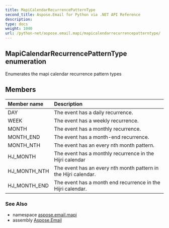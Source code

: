```yaml
---
title: MapiCalendarRecurrencePatternType
second_title: Aspose.Email for Python via .NET API Reference
description: 
type: docs
weight: 1040
url: /python-net/aspose.email.mapi/mapicalendarrecurrencepatterntype/
---
```


## MapiCalendarRecurrencePatternType enumeration

Enumerates the mapi calendar recurrence pattern types

## Members
| Member name | Description |
| :- | :- |
|DAY|The event has a daily recurrence.|
|WEEK|The event has a weekly recurrence.|
|MONTH|The event has a monthly recurrence.|
|MONTH_END|The event has a month-end recurrence.|
|MONTH_NTH|The event has an every nth month pattern.|
|HJ_MONTH|The event has a monthly recurrence in the Hijri calendar|
|HJ_MONTH_NTH|The event has an every nth month pattern in the Hijri calendar.|
|HJ_MONTH_END|The event has a month end recurrence in the Hijri calendar.|

### See Also

* namespace [aspose.email.mapi](/email/python-net/aspose.email.mapi/)
* assembly [Aspose.Email](/email/python-net/)

